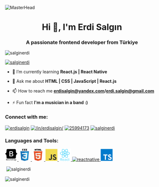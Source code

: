 ![MasterHead]([[https://qph.cf2.quoracdn.net/main-qimg-1e20775a7dd2c45034f061292ff781e6](https://www.trio.dev/hubfs/Imported_Blog_Media/263a75529a1752b75d64f9f21fd07c92-3-2.jpg#keepProtocol)](https://d33wubrfki0l68.cloudfront.net/0c1f2b3a7db2b90f7c24915eb8b1223bbd80d3e5/d5c2a/static/b87971fa3d35839c9b909d9dffc76dc9/frontend.png))
<h1 align="center">Hi 👋, I'm Erdi Salgın</h1>
<h3 align="center">A passionate frontend developer from Türkiye</h3>

<p align="left"> <img src="https://komarev.com/ghpvc/?username=salginerdi&label=Profile%20views&color=0e75b6&style=flat" alt="salginerdi" /> </p>

<p align="left"> <a href="https://github.com/ryo-ma/github-profile-trophy"><img src="https://github-profile-trophy.vercel.app/?username=salginerdi" alt="salginerdi" /></a> </p>

- 🌱 I’m currently learning **React.js | React Native**

- 💬 Ask me about **HTML | CSS | JavaScript | React.js**

- 📫 How to reach me **erdisalgin@yandex.com/erdi.salgin@gmail.com**

- ⚡ Fun fact **I'm a musician in a band :)**

<h3 align="left">Connect with me:</h3>
<p align="left">
<a href="https://twitter.com/erdisalgin" target="blank"><img align="center" src="https://raw.githubusercontent.com/rahuldkjain/github-profile-readme-generator/master/src/images/icons/Social/twitter.svg" alt="erdisalgin" height="30" width="40" /></a>
<a href="https://linkedin.com/in//in/erdisalgin/" target="blank"><img align="center" src="https://raw.githubusercontent.com/rahuldkjain/github-profile-readme-generator/master/src/images/icons/Social/linked-in-alt.svg" alt="/in/erdisalgin/" height="30" width="40" /></a>
<a href="https://stackoverflow.com/users/25994173" target="blank"><img align="center" src="https://raw.githubusercontent.com/rahuldkjain/github-profile-readme-generator/master/src/images/icons/Social/stack-overflow.svg" alt="25994173" height="30" width="40" /></a>
<a href="https://instagram.com/salginerdi" target="blank"><img align="center" src="https://raw.githubusercontent.com/rahuldkjain/github-profile-readme-generator/master/src/images/icons/Social/instagram.svg" alt="salginerdi" height="30" width="40" /></a>
</p>

<h3 align="left">Languages and Tools:</h3>
<p align="left"> <a href="https://getbootstrap.com" target="_blank" rel="noreferrer"> <img src="https://raw.githubusercontent.com/devicons/devicon/master/icons/bootstrap/bootstrap-plain-wordmark.svg" alt="bootstrap" width="40" height="40"/> </a> <a href="https://www.w3schools.com/css/" target="_blank" rel="noreferrer"> <img src="https://raw.githubusercontent.com/devicons/devicon/master/icons/css3/css3-original-wordmark.svg" alt="css3" width="40" height="40"/> </a> <a href="https://www.w3.org/html/" target="_blank" rel="noreferrer"> <img src="https://raw.githubusercontent.com/devicons/devicon/master/icons/html5/html5-original-wordmark.svg" alt="html5" width="40" height="40"/> </a> <a href="https://developer.mozilla.org/en-US/docs/Web/JavaScript" target="_blank" rel="noreferrer"> <img src="https://raw.githubusercontent.com/devicons/devicon/master/icons/javascript/javascript-original.svg" alt="javascript" width="40" height="40"/> </a> <a href="https://reactjs.org/" target="_blank" rel="noreferrer"> <img src="https://raw.githubusercontent.com/devicons/devicon/master/icons/react/react-original-wordmark.svg" alt="react" width="40" height="40"/> </a> <a href="https://reactnative.dev/" target="_blank" rel="noreferrer"> <img src="https://reactnative.dev/img/header_logo.svg" alt="reactnative" width="40" height="40"/> </a> <a href="https://www.typescriptlang.org/" target="_blank" rel="noreferrer"> <img src="https://raw.githubusercontent.com/devicons/devicon/master/icons/typescript/typescript-original.svg" alt="typescript" width="40" height="40"/> </a> </p>

<p>&nbsp;<img align="center" src="https://github-readme-stats.vercel.app/api?username=salginerdi&show_icons=true&locale=en" alt="salginerdi" /></p>

<p><img align="center" src="https://github-readme-streak-stats.herokuapp.com/?user=salginerdi&" alt="salginerdi" /></p>

